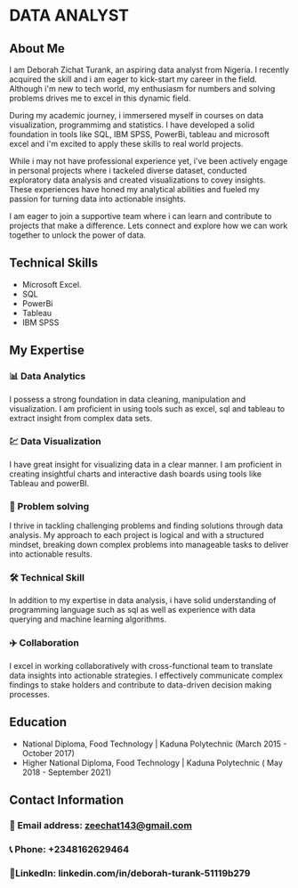 # DATA ANALYST

## About Me
I am Deborah Zichat Turank, an aspiring data analyst from Nigeria. I recently acquired the skill and i am eager to kick-start my career in the field. Although i'm new to tech world, my enthusiasm for numbers and solving problems drives me to excel in this dynamic field.

During my academic journey, i immersered myself in courses on data visualization, programmimg and statistics. I have developed a solid foundation in tools like SQL, IBM SPSS, PowerBi, tableau and microsoft excel and i'm excited to apply these skills to real world projects.

While i may not have professional experience yet, i've been actively engage in personal projects where i tackeled diverse dataset, conducted exploratory data analysis and created visualizations to covey insights. These experiences have honed my analytical abilities and fueled my passion for turning data into actionable insights.

I am eager to join a supportive team where i can learn and contribute to projects that make a difference. Lets connect and explore how we can work together to unlock the power of data.

## Technical Skills
- Microsoft Excel.
- SQL
- PowerBi
- Tableau
- IBM SPSS

## My Expertise
###  📊 Data Analytics
  I possess a strong foundation in data cleaning, manipulation and visualization. I am proficient in using tools such as excel, sql and tableau to extract insight from complex data sets.
  
### 💹 Data Visualization
I have great insight for visualizing data in a clear manner. I am proficient in creating insightful charts and interactive dash boards using tools like Tableau and powerBI.

### 🎤 Problem solving
I thrive in tackling challenging problems and finding solutions through data analysis. My approach to each project is logical and with a structured mindset, breaking down complex problems into manageable tasks to deliver into actionable results.

### 🛠️ Technical Skill
In addition to my expertise in data analysis, i have solid understanding of programming language such as sql as well as experience with data querying and machine learning algorithms.

### ✈️ Collaboration
 I excel in working collaboratively with cross-functional team to translate data insights into actionable strategies. I effectively communicate complex findings to stake holders and contribute to data-driven decision making processes.

 ## Education
 - National Diploma, Food Technology | Kaduna Polytechnic (March 2015 - October 2017)
 - Higher National Diploma, Food Technology | Kaduna Polytechnic ( May 2018 - September 2021)

## Contact Information
### 📧 Email address: zeechat143@gmail.com
### 📞 Phone: +2348162629464
### 🔗LinkedIn: linkedin.com/in/deborah-turank-51119b279










